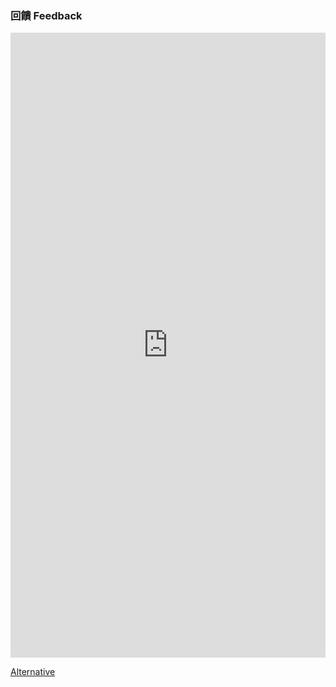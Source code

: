 ### 回饋 Feedback

<iframe width="100%" height="1000" src="https://docs.google.com/forms/d/e/1FAIpQLSez3aoITLR0skouJyzycZLZ3I7IZleNoRq1BzkZm42F-J-Mig/viewform" frameborder="0"></iframe>

<a target="_blank" rel="noopener noreferrer" href="https://forms.gle/Kiy9dH7SzEBS3cD9A">Alternative</a>
